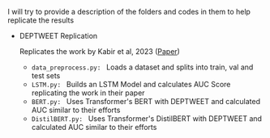 I will try to provide a description of the folders and codes in them to help replicate the results
- DEPTWEET Replication
  
  Replicates the work by Kabir et al, 2023 ([Paper](https://www.sciencedirect.com/science/article/pii/S0747563222003235))
  * `data_preprocess.py: ` Loads a dataset and splits into train, val and test sets
  * `LSTM.py: ` Builds an LSTM Model and calculates AUC Score replicating the work in their paper
  * `BERT.py: ` Uses Transformer's BERT with DEPTWEET and calculated AUC similar to their efforts
  * `DistilBERT.py: ` Uses Transformer's DistilBERT with DEPTWEET and calculated AUC similar to their efforts
